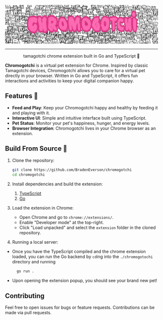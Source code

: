 <img style="margin: 0px" alt="Cool banner" src="./banner.png" />
<hr/>

<p align="center">
  tamagotchi chrome extension built in Go and TypeScript 🩷
</p>

**Chromogotchi** is a virtual pet extension for Chrome. Inspired by classic Tamagotchi devices, Chromogotchi allows you to care for a virtual pet directly in your browser. Written in Go and TypeScript, it offers fun interactions and activities to keep your digital companion happy.

## Features 🛝

- **Feed and Play**: Keep your Chromogotchi happy and healthy by feeding it and playing with it.
- **Interactive UI**: Simple and intuitive interface built using TypeScript.
- **Pet Status**: Monitor your pet's happiness, hunger, and energy levels.
- **Browser Integration**: Chromogotchi lives in your Chrome browser as an extension.

## Build From Source 🧰

1. Clone the repository:
   ```bash
   git clone https://github.com/BradenEverson/chromogotchi
   cd chromogotchi
   ```

2. Install dependencies and build the extension:
    1. [TypeScript](https://www.typescriptlang.org/download/)
    3. [Go](https://go.dev/doc/install)

3. Load the extension in Chrome:
   - Open Chrome and go to `chrome://extensions/`.
   - Enable "Developer mode" at the top-right.
   - Click "Load unpacked" and select the `extension` folder in the cloned repository.

4. Running a local server:
  - Once you have the TypeScript compiled and the chrome extension loaded, you can run the Go backend by `cd`ing into the `./chromogotochi` directory and running
    ```bash
      go run .
    ```
- Upon opening the extension popup, you should see your brand new pet!

## Contributing

Feel free to open issues for bugs or feature requests. Contributions can be made via pull requests.
